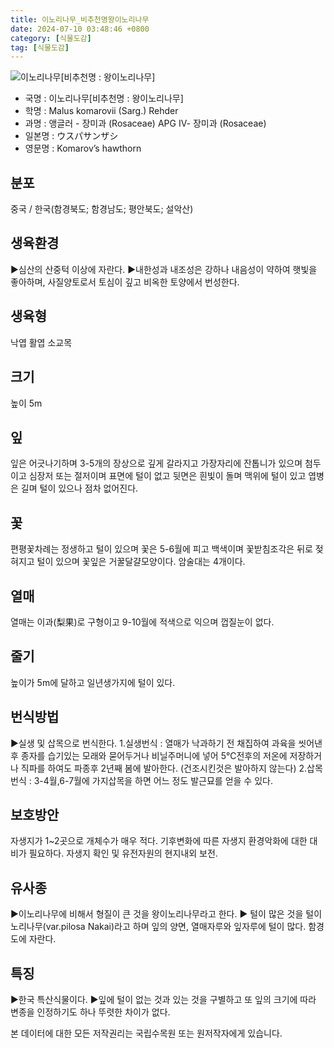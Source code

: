```yaml
---
title: 이노리나무_비추천명왕이노리나무
date: 2024-07-10 03:48:46 +0800
category: [식물도감]
tag: [식물도감]
---
```




![이노리나무[비추천명 : 왕이노리나무]](/fileUpload/plants/basic/Rosaceae/Crataegus/12424/12424_20160808144636322files_th2.jpg)
- 국명 : 이노리나무[비추천명 : 왕이노리나무]
- 학명 : Malus komarovii (Sarg.) Rehder
- 과명 : 앵글러 - 장미과 (Rosaceae) APG Ⅳ- 장미과 (Rosaceae)
- 일본명 : ウスパサンザシ
- 영문명 : Komarov’s hawthorn


## 분포
중국 / 한국(함경북도; 함경남도; 평안북도; 설악산) 
## 생육환경
▶심산의 산중턱 이상에 자란다.▶내한성과 내조성은 강하나 내음성이 약하여 햇빛을 좋아하며, 사질양토로서 토심이 깊고 비옥한 토양에서 번성한다.
## 생육형
낙엽 활엽 소교목
## 크기
높이 5m
## 잎
잎은 어긋나기하며 3-5개의 장상으로 깊게 갈라지고 가장자리에 잔톱니가 있으며 첨두이고 심장저 또는 절저이며 표면에 털이 없고 뒷면은 흰빛이 돌며 맥위에 털이 있고 엽병은 길며 털이 있으나 점차 없어진다.
## 꽃
편평꽃차례는 정생하고 털이 있으며 꽃은 5-6월에 피고 백색이며 꽃받침조각은 뒤로 젖혀지고 털이 있으며 꽃잎은 거꿀달걀모양이다. 암술대는 4개이다.
## 열매
열매는 이과(梨果)로 구형이고 9-10월에 적색으로 익으며 껍질눈이 없다.
## 줄기
높이가 5m에 달하고 일년생가지에 털이 있다.
## 번식방법
▶실생 및 삽목으로 번식한다. 1.실생번식 : 열매가 낙과하기 전 채집하여 과육을 씻어낸 후 종자를 습기있는 모래와 묻어두거나 비닐주머니에 넣어 5℃전후의 저온에 저장하거나 직파를 하여도 파종후 2년째 봄에 발아한다. (건조시킨것은 발아하지 않는다) 2.삽목번식 : 3-4월,6-7월에 가지삽목을 하면 어느 정도 발근묘를 얻을 수 있다.
## 보호방안
자생지가 1~2곳으로 개체수가 매우 적다. 기후변화에 따른 자생지 환경악화에 대한 대비가 필요하다. 자생지 확인 및 유전자원의 현지내외 보전.
## 유사종
▶이노리나무에 비해서 형질이 큰 것을 왕이노리나무라고 한다. ▶ 털이 많은 것을 털이노리나무(var.pilosa Nakai)라고 하며 잎의 양면, 열매자루와 잎자루에 털이 많다. 함경도에 자란다.
## 특징
▶한국 특산식물이다. ▶잎에 털이 없는 것과 있는 것을 구별하고 또 잎의 크기에 따라 변종을 인정하기도 하나 뚜렷한 차이가 없다.






본 데이터에 대한 모든 저작권리는 국립수목원 또는 원저작자에게 있습니다.
